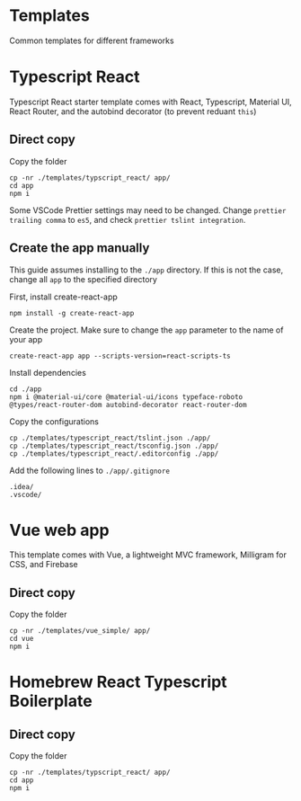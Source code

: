 # Templates
Common templates for different frameworks

# Typescript React
Typescript React starter template comes with React, Typescript, Material UI, React Router, and the autobind decorator (to prevent reduant `this`)

## Direct copy
Copy the folder
```shell
cp -nr ./templates/typscript_react/ app/
cd app
npm i
```

Some VSCode Prettier settings may need to be changed. Change `prettier trailing comma` to `es5`, and check `prettier tslint integration`.

## Create the app manually
This guide assumes installing to the `./app` directory. If this is not the case, change all `app` to the specified directory

First, install create-react-app
```shell
npm install -g create-react-app
```

Create the project. Make sure to change the `app` parameter to the name of your app
```shell
create-react-app app --scripts-version=react-scripts-ts
```

Install dependencies
```shell
cd ./app
npm i @material-ui/core @material-ui/icons typeface-roboto @types/react-router-dom autobind-decorator react-router-dom
```

Copy the configurations
```shell
cp ./templates/typescript_react/tslint.json ./app/
cp ./templates/typescript_react/tsconfig.json ./app/
cp ./templates/typescript_react/.editorconfig ./app/
```

Add the following lines to `./app/.gitignore`
```
.idea/
.vscode/
```

# Vue web app
This template comes with Vue, a lightweight MVC framework, Milligram for CSS, and Firebase

## Direct copy
Copy the folder
```shell
cp -nr ./templates/vue_simple/ app/
cd vue
npm i
```

# Homebrew React Typescript Boilerplate

## Direct copy
Copy the folder
```shell
cp -nr ./templates/typscript_react/ app/
cd app
npm i
```
